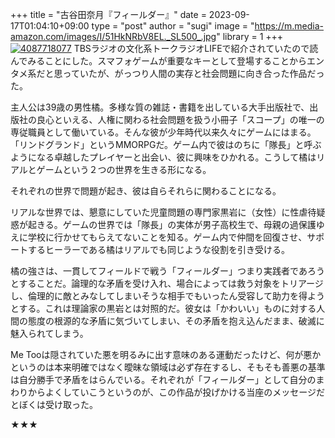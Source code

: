 +++
title = "古谷田奈月『フィールダー』"
date = 2023-09-17T01:04:10+09:00
type = "post"
author = "sugi"
image = "https://m.media-amazon.com/images/I/51HkNRbV8EL._SL500_.jpg"
library = 1
+++
<a href="https://www.amazon.co.jp/dp/4087718077/?tag=chezugi-22" target="_blank" class="alignleft"><img src="https://m.media-amazon.com/images/I/51HkNRbV8EL._SL500_.jpg" alt="4087718077" border="0" /></a>
TBSラジオの文化系トークラジオLIFEで紹介されていたので読んでみることにした。スマフォゲームが重要なキーとして登場することからエンタメ系だと思っていたが、がっつり人間の実存と社会問題に向き合った作品だった。

主人公は39歳の男性橘。多様な質の雑誌・書籍を出している大手出版社で、出版社の良心といえる、人権に関わる社会問題を扱う小冊子「スコープ」の唯一の専従職員として働いている。そんな彼が少年時代以来久々にゲームにはまる。「リンドグランド」というMMORPGだ。ゲーム内で彼はのちに「隊長」と呼ぶようになる卓越したプレイヤーと出会い、彼に興味をひかれる。こうして橘はリアルとゲームという２つの世界を生きる形になる。

それぞれの世界で問題が起き、彼は自らそれらに関わることになる。

リアルな世界では、懇意にしていた児童問題の専門家黒岩に（女性）に性虐待疑惑が起きる。ゲームの世界では「隊長」の実体が男子高校生で、母親の過保護ゆえに学校に行かせてもらえてないことを知る。ゲーム内で仲間を回復させ、サポートするヒーラーである橘はリアルでも同じような役割を引き受ける。

橘の強さは、一貫してフィールドで戦う「フィールダー」つまり実践者であろうとすることだ。論理的な矛盾を受け入れ、場合によっては救う対象をトリアージし、倫理的に敵とみなしてしまいそうな相手でもいったん受容して助力を得ようとする。これは理論家の黒岩とは対照的だ。彼女は「かわいい」ものに対する人間の態度の根源的な矛盾に気づいてしまい、その矛盾を抱え込んだまま、破滅に魅入られてしまう。

Me Tooは隠されていた悪を明るみに出す意味のある運動だったけど、何が悪かというのは本来明確ではなく曖昧な領域は必ず存在するし、そもそも善悪の基準は自分勝手で矛盾をはらんでいる。それぞれが「フィールダー」として自分のまわりからよくしていこうというのが、この作品が投げかける当座のメッセージだとぼくは受け取った。

★★★